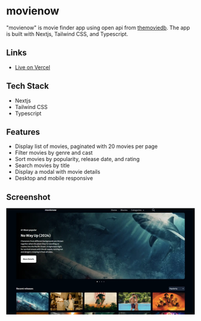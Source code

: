 # movienow

"movienow" is movie finder app using open api from [themoviedb](https://www.themoviedb.org/). The app is built with Nextjs, Tailwind CSS, and Typescript.

## Links

- [Live on Vercel](https://movienow-firdausthedev.vercel.app/)

## Tech Stack

- Nextjs
- Tailwind CSS
- Typescript

## Features

- Display list of movies, paginated with 20 movies per page
- Filter movies by genre and cast
- Sort movies by popularity, release date, and rating
- Search movies by title
- Display a modal with movie details
- Desktop and mobile responsive

## Screenshot

![Screenshot](./preview/movienow.webp)
